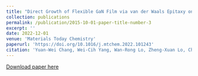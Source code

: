 ```yaml
---
title: "Direct Growth of Flexible GaN Film via van der Waals Epitaxy on Mica"
collection: publications
permalink: /publication/2015-10-01-paper-title-number-3
excerpt: ''
date: 2022-12-01 
venue: 'Materials Today Chemistry'
paperurl: 'https://doi.org/10.1016/j.mtchem.2022.101243'
citation: 'Yuan-Wei Chang, Wei-Cih Yang, Wan-Rong Lo, Zheng-Xuan Lo, Chun-Hao Ma, Ying-Hao Chu, and Yi-Chia Chou. <i>Materials Today Chemistry 26</i>, 101243, 2022.<br>'
---
```

<!-- This paper is about the number 3. The number 4 is left for future work. -->

[Download paper here](https://doi.org/10.1016/j.mtchem.2022.101243)
<!-- 
Recommended citation: Yuan-Wei Chang, <b> Wei-Cih Yang </b>, Wan-Rong Lo, Zheng-Xuan Lo, Chun-Hao Ma, Ying-Hao Chu, and Yi-Chia Chou. <i>"Materials Today Chemistry"</i> 26, 101243, 2022. <br>
-->